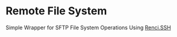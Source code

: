 # Remote File System
Simple Wrapper for SFTP File System Operations Using [Renci.SSH](https://github.com/sshnet/SSH.NET)
